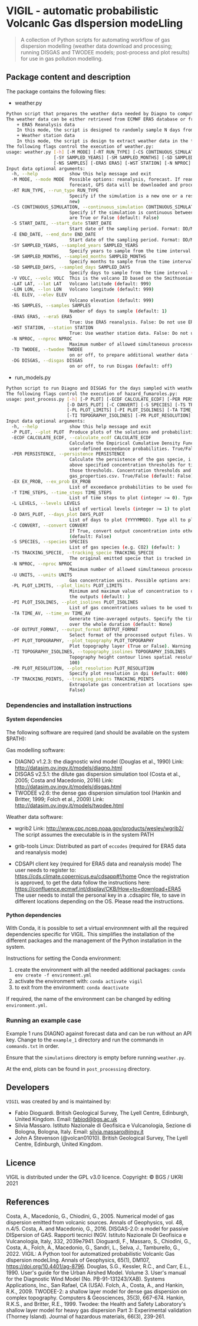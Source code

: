 ﻿# VIGIL - automatic probabilistic VolcanIc Gas dIspersion modeLling

> A collection of Python scripts for automating workflow of gas dispersion
> modelling (weather data download and processing; running DISGAS and TWODEE
> models; post-process and plot results) for use in gas pollution modelling.


## Package content and description

The package contains the following files:

- weather.py

```bash
Python script that prepares the weather data needed by Diagno to compute the wind field for DISGAS. 
The weather data can be either retrieved from ECMWF ERA5 database or from time series of data from weather stations that are stored in files in the working folder.
	+ ERA5 Reanalysis data
	In this mode, the script is designed to randomly sample N days from a time interval defined by the user. The number of days N is also specified by the user in input. It is possible to retrieve date from one single day by setting the end date equal to the start date and the number of samples to 1
	+ Weather station data
	In this mode, the script is design to extract weather data in the time interval specified by the user from selected weather data file. The script reads the number of files, file location and name from weather_stations.txt; the file data should be stored in the folder weather_stations.
The following flags control the execution of weather.py:
usage: weather.py [-h] [-M MODE] [-RT RUN_TYPE] [-CS CONTINUOUS_SIMULATION] [-S START_DATE] [-E END_DATE]
                  [-SY SAMPLED_YEARS] [-SM SAMPLED_MONTHS] [-SD SAMPLED_DAYS] [-V VOLC] [-LAT LAT] [-LON LON] [-EL ELEV]
                  [-NS SAMPLES] [-ERA5 ERA5] [-WST STATION] [-N NPROC] [-TD TWODEE] [-DG DISGAS]
Input data optional arguments:
  -h, --help            show this help message and exit
  -M MODE, --mode MODE  Possible options: reanalysis, forecast. If reanalysis, either ERA5 or WST options should be on. If
                        forecast, GFS data will be downloaded and processed (default: reanalysis)
  -RT RUN_TYPE, --run_type RUN_TYPE
                        Specify if the simulation is a new one or a restart. Possible options are: new, restart (default:
                        new)
  -CS CONTINUOUS_SIMULATION, --continuous_simulation CONTINUOUS_SIMULATION
                        Specify if the simulation is continuous between the specified start and end dates. Possible options
                        are True or False (default: False)
  -S START_DATE, --start_date START_DATE
                        Start date of the sampling period. Format: DD/MM/YYYY (default: 999)
  -E END_DATE, --end_date END_DATE
                        Start date of the sampling period. Format: DD/MM/YYYY (default: 999)
  -SY SAMPLED_YEARS, --sampled_years SAMPLED_YEARS
                        Specify years to sample from the time interval (default: )
  -SM SAMPLED_MONTHS, --sampled_months SAMPLED_MONTHS
                        Specify months to sample from the time interval (default: )
  -SD SAMPLED_DAYS, --sampled_days SAMPLED_DAYS
                        Specify days to sample from the time interval (default: )
  -V VOLC, --volc VOLC  This is the volcano ID based on the Smithsonian Institute IDs (default: 999)
  -LAT LAT, --lat LAT   Volcano latitude (default: 999)
  -LON LON, --lon LON   Volcano longitude (default: 999)
  -EL ELEV, --elev ELEV
                        Volcano elevation (default: 999)
  -NS SAMPLES, --samples SAMPLES
                        Number of days to sample (default: 1)
  -ERA5 ERA5, --era5 ERA5
                        True: Use ERA5 reanalysis. False: Do not use ERA5 reanalysis (default: False)
  -WST STATION, --station STATION
                        True: Use weather station data. False: Do not use weather station data (default: False)
  -N NPROC, --nproc NPROC
                        Maximum number of allowed simultaneous processes (default: 1)
  -TD TWODEE, --twodee TWODEE
                        on or off, to prepare additional weather data files for Twodee. (default: off)
  -DG DISGAS, --disgas DISGAS
                        on or off, to run Disgas (default: off)

```

- run_models.py

```bash
Python script to run Diagno and DISGAS for the days sampled with weather.py. 
The following flags control the execution of hazard_fumaroles.py:
usage: post_process.py [-h] [-P PLOT] [-ECDF CALCULATE_ECDF] [-PER PERSISTENCE] [-EX EX_PROB] [-T TIME_STEPS] [-L LEVELS]
                       [-D DAYS_PLOT] [-C CONVERT] [-S SPECIES] [-TS TRACKING_SPECIE] [-N NPROC] [-U UNITS]
                       [-PL PLOT_LIMITS] [-PI PLOT_ISOLINES] [-TA TIME_AV] [-OF OUTPUT_FORMAT] [-PT PLOT_TOPOGRAPHY]
                       [-TI TOPOGRAPHY_ISOLINES] [-PR PLOT_RESOLUTION] [-TP TRACKING_POINTS]
Input data optional arguments:
  -h, --help            show this help message and exit
  -P PLOT, --plot PLOT  Produce plots of the solutions and probabilistic output (if activated). True/False (default: False)
  -ECDF CALCULATE_ECDF, --calculate_ecdf CALCULATE_ECDF
                        Calculate the Empirical Cumulative Density Function of the solution and extrapolate solutions at
                        user-defined exceedance probabilities. True/False (default: False)
  -PER PERSISTENCE, --persistence PERSISTENCE
                        Calculate the persistence of the gas specie, i.e. the probability to be exposed to a gas species
                        above specified concentration thresholds for times longer than the specified exposure times for
                        those thresholds. Concentration thresholds and exposure times should be provided in
                        gas_properties.csv. True/False (default: False)
  -EX EX_PROB, --ex_prob EX_PROB
                        List of exceedance probabilities to be used for graphical output (default: )
  -T TIME_STEPS, --time_steps TIME_STEPS
                        List of time steps to plot (integer >= 0). Type all to plot all the time steps (default: )
  -L LEVELS, --levels LEVELS
                        List of vertical levels (integer >= 1) to plot. Type all to plot all the levels (default: )
  -D DAYS_PLOT, --days_plot DAYS_PLOT
                        List of days to plot (YYYYMMDD). Type all to plot all the days (default: )
  -C CONVERT, --convert CONVERT
                        If True, convert output concentration into other species listed with the command -S (--species)
                        (default: False)
  -S SPECIES, --species SPECIES
                        List of gas species (e.g. CO2) (default: )
  -TS TRACKING_SPECIE, --tracking_specie TRACKING_SPECIE
                        The original emitted specie that is tracked in the simulation (default: None)
  -N NPROC, --nproc NPROC
                        Maximum number of allowed simultaneous processes (default: 1)
  -U UNITS, --units UNITS
                        Gas concentration units. Possible options are: ppm, kg/m3 (default: None)
  -PL PLOT_LIMITS, --plot_limits PLOT_LIMITS
                        Minimum and maximum value of concentration to display. If unspecified, they are obtained from all
                        the outputs (default: )
  -PI PLOT_ISOLINES, --plot_isolines PLOT_ISOLINES
                        List of gas concentrations values to be used to draw isolines. Optional (default: )
  -TA TIME_AV, --time_av TIME_AV
                        Generate time-averaged outputs. Specify the time-averaging interval (in hours), or 0 for averaging
                        over the whole duration (default: None)
  -OF OUTPUT_FORMAT, --output_format OUTPUT_FORMAT
                        Select format of the processed output files. Valid options are: GRD (default: GRD)
  -PT PLOT_TOPOGRAPHY, --plot_topography PLOT_TOPOGRAPHY
                        Plot topography layer (True or False). Warning, it can be time-consuming! (default: False)
  -TI TOPOGRAPHY_ISOLINES, --topography_isolines TOPOGRAPHY_ISOLINES
                        Topography height contour lines spatial resolution (in m a.s.l.). Used only if -PT True (default:
                        100)
  -PR PLOT_RESOLUTION, --plot_resolution PLOT_RESOLUTION
                        Specify plot resolution in dpi (default: 600)
  -TP TRACKING_POINTS, --tracking_points TRACKING_POINTS
                        Extrapolate gas concentration at locations specified in the file tracking_points.txt (default:
                        False)


```

### Dependencies and installation instructions

#### System dependencies

The following software are required (and should be available on the system
$PATH):

Gas modelling software:

- DIAGNO v1.2.3: the diagnostic wind model (Douglas et al., 1990)
  Link: http://datasim.ov.ingv.it/models/diagno.html
- DISGAS v2.5.1: the dilute gas dispersion simulation tool (Costa et al., 2005; Costa and Macedonio, 2016)
  Link: http://datasim.ov.ingv.it/models/disgas.html
- TWODEE v2.6: the dense gas dispersion simulation tool (Hankin and Britter, 1999; Folch et al., 2009)
  Link: http://datasim.ov.ingv.it/models/twodee.html

Weather data software:

- wgrib2
  Link: http://www.cpc.ncep.noaa.gov/products/wesley/wgrib2/ 
  The script assumes the executable is in the system PATH
- grib-tools
  Linux: Distributed as part of `eccodes` (required for ERA5 data and reanalysis mode)


- CDSAPI client key (required for ERA5 data and reanalysis mode)
  The user needs to register to: https://cds.climate.copernicus.eu/cdsapp#!/home
  Once the registration is approved, to get the data follow the instructions here: https://confluence.ecmwf.int/display/CKB/How+to+download+ERA5
  The user needs to install the personal key in a .cdsapirc file, to save in different locations depending on the OS. Please read the instructions.


#### Python dependencies

With Conda, it is possible to set a virtual environmnent with all the required dependencies specific for VIGIL. This simplifies the 
installation of the different packages and the management of the Python installation in the system.

Instructions for setting the Conda environment:

1) create the environment with all the needed additional packages:
	`conda env create -f environment.yml`
2) activate the environment with:
	`conda activate vigil`
3) to exit from the environment:
	`conda deactivate`

If required, the name of the environment can be changed by editing
`environment.yml`.

### Running an example case

Example 1 runs DIAGNO against forecast data and can be run without an API key.
Change to the `example_1` directory and run the commands in `commands.txt` in
order.

Ensure that the `simulations` directory is empty before running `weather.py`.

At the end, plots can be found in `post_processing` directory.

## Developers

`VIGIL` was created by and is maintained by:

+ Fabio Dioguardi. British Geological Survey, The Lyell Centre, Edinburgh, United Kingdom. Email: fabiod@bgs.ac.uk
+ Silvia Massaro. Istituto Nazionale di Geofisica e Vulcanologia, Sezione di Bologna, Bologna, Italy. Email: silvia.massaro@ingv.it
+ John A Stevenson (@volcan01010). British Geological Survey, The Lyell Centre, Edinburgh, United Kingdom.

## Licence

VIGIL is distributed under the GPL v3.0 licence. Copyright: © BGS / UKRI 2021

## References

Costa, A., Macedonio, G., Chiodini, G., 2005. Numerical model of gas dispersion emitted from volcanic sources. Annals of Geophysics, vol. 48, n.4/5.
Costa, A. and Macedonio, G., 2016. DISGAS-2.0: a model for passive DISpersion of GAS. Rapporti tecnici INGV. Istituto Nazionale Di Geofisica e Vulcanologia, Italy, 332, 2039e7941.
Dioguardi, F., Massaro, S., Chiodini, G., Costa, A., Folch, A., Macedonio, G., Sandri, L., Selva, J., Tamburello, G., 2022. VIGIL: A Python tool for automatized probabilistic VolcanIc Gas dIspersion modeLling. Annals of Geophysics, 65(1), DM107, https://doi.org/10.4401/ag-8796. 
Douglas, S.G., Kessler, R.C., and Carr, E.L., 1990. User's guide for the Urban Airshed Model. Volume 3. User's manual for the Diagnostic Wind Model (No. PB-91-131243/XAB). Systems Applications, Inc., San Rafael, CA (USA).
Folch, A., Costa, A., and Hankin, R.K., 2009. TWODEE-2: a shallow layer model for dense gas dispersion on complex topography. Computers & Geosciences, 35(3), 667-674.
Hankin, R.K.S., and Britter, R.E., 1999. Twodee: the Health and Safety Laboratory's shallow layer model for heavy gas dispersion Part 3: Experimental validation (Thorney Island). Journal of hazardous materials, 66(3), 239-261.
